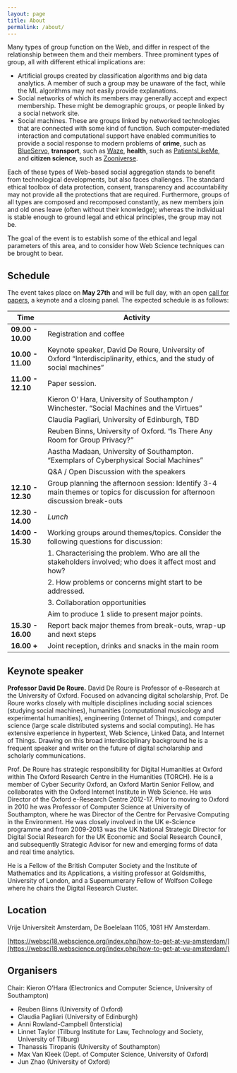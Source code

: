 ```yaml
---
layout: page
title: About
permalink: /about/
---
```


Many types of group function on the Web, and differ in respect of the relationship between them and their members. Three prominent types of group, all with different ethical implications are:

- Artificial groups created by classification algorithms and big data analytics. A member of such a group may be unaware of the fact, while the ML algorithms may not easily provide explanations.
- Social networks of which its members may generally accept and expect membership. These might be demographic groups, or people linked by a social network site.
- Social machines. These are groups linked by networked technologies that are connected with some kind of function. Such computer-mediated interaction and computational support have enabled communities to provide a social response to modern problems of **crime**, such as [BlueServo](http://www.blueservo.net/), **transport**, such as [Waze](https://www.waze.com/), **health**, such as [PatientsLikeMe](https://www.patientslikeme.com/), and **citizen science**, such as [Zooniverse](https://www.zooniverse.org/).

Each of these types of Web-based social aggregation stands to benefit from technological developments, but also faces challenges. The standard ethical toolbox of data protection, consent, transparency and accountability may not provide all the protections that are required. Furthermore, groups of all types are composed and recomposed constantly, as new members join and old ones leave (often without their knowledge); whereas the individual is stable enough to ground legal and ethical principles, the group may not be.

The goal of the event is to establish some of the ethical and legal parameters of this area, and to consider how Web Science techniques can be brought to bear.


## Schedule
The event takes place on **May 27th** and will be full day, with an open [call for papers](cfp.md), a keynote and a closing panel. 
The expected schedule is as follows:

| **Time** 	            | **Activity**            	                
|-----------------------|-------------------------------------	
| **09.00 - 10.00** 	  | Registration and coffee
| **10.00 - 11.00** 	  | Keynote speaker, David De Roure, University of Oxford “Interdisciplinarity, ethics, and the study of social machines”
| **11.00 - 12.10** 	  | Paper session.
| 	  | Kieron O’ Hara, University of Southampton / Winchester. “Social Machines and the Virtues”
| 	  | Claudia Pagliari, University of Edinburgh, TBD
| 	  | Reuben Binns, University of Oxford. “Is There Any Room for Group Privacy?”
| 	  | Aastha Madaan, University of Southampton. “Exemplars of Cyberphysical Social Machines”
| 	  | Q&A / Open Discussion with the speakers
| **12.10 - 12.30** 	  | Group planning the afternoon session: Identify 3-4 main themes or topics for discussion for afternoon discussion break-outs
| **12.30 - 14.00** 	  | *Lunch*                              	
| **14:00 - 15.30** 	  | Working groups around themes/topics.  Consider the following questions for discussion:
| 	  |  1. Characterising the problem.  Who are all the stakeholders involved; who does it affect most and how?
| 	  |  2. How problems or concerns might start to be addressed.
| 	  |  3. Collaboration opportunities
| 	  |  Aim to produce 1 slide to present major points.
| **15.30 - 16.00** 	  | Report back major themes from break-outs, wrap-up and next steps                        
| **16.00 +** 	  | Joint reception, drinks and snacks in the main room


## Keynote speaker

**Professor David De Roure.** David De Roure is Professor of e-Research at the University of Oxford. Focused on advancing digital scholarship, Prof. De Roure works closely with multiple disciplines including social sciences (studying social machines), humanities (computational musicology and experimental humanities), engineering (Internet of Things), and computer science (large scale distributed systems and social computing). He has extensive experience in hypertext, Web Science, Linked Data, and Internet of Things. Drawing on this broad interdisciplinary background he is a frequent speaker and writer on the future of digital scholarship and scholarly communications.

Prof. De Roure has strategic responsibility for Digital Humanities at Oxford within The Oxford Research Centre in the Humanities (TORCH). He is a member of Cyber Security Oxford, an Oxford Martin Senior Fellow, and collaborates with the Oxford Internet Institute in Web Science. He was Director of the Oxford e-Research Centre 2012-17. Prior to moving to Oxford in 2010 he was Professor of Computer Science at University of Southampton, where he was Director of the Centre for Pervasive Computing in the Environment. He was closely involved in the UK e-Science programme and from 2009-2013 was the UK National Strategic Director for Digital Social Research for the UK Economic and Social Research Council, and subsequently Strategic Advisor for new and emerging forms of data and real time analytics. 

He is a Fellow of the British Computer Society and the Institute of Mathematics and its Applications, a visiting professor at Goldsmiths, University of London, and a Supernumerary Fellow of Wolfson College where he chairs the Digital Research Cluster.


## Location
Vrije Universiteit Amsterdam, De Boelelaan 1105, 1081 HV Amsterdam.

[https://websci18.webscience.org/index.php/how-to-get-at-vu-amsterdam/](https://websci18.webscience.org/index.php/how-to-get-at-vu-amsterdam/)


## Organisers
Chair: Kieron O’Hara (Electronics and Computer Science, University of Southampton)

- Reuben Binns (University of Oxford)
- Claudia Pagliari (University of Edinburgh)
- Anni Rowland-Campbell (Intersticia)
- Linnet Taylor (Tilburg Institute for Law, Technology and Society, University of Tilburg)
- Thanassis Tiropanis (University of Southampton)
- Max Van Kleek (Dept. of Computer Science, University of Oxford)
- Jun Zhao (University of Oxford)
